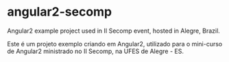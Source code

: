 # angular2-secomp
Angular2 example project used in II Secomp event, hosted in Alegre, Brazil.

Este é um projeto exemplo criando em Angular2, utilizado para o mini-curso de Angular2 ministrado no II Secomp, na UFES de Alegre - ES.
